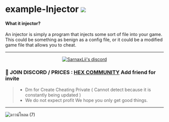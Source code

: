 # example-Injector   [![](https://www.codefactor.io/repository/github/rutkuli/example-injector/badge)](https://www.codefactor.io/repository/github/rutkuli/example-injector)


#### What it injector?
 An injector is simply a program that injects some sort of file into your game. This could be something as benign as a config file, or it could be a modified game file that allows you to cheat.

***
  <p align="center">
    <a href="https://discord.com/users/943374631644045363">
        <img title="Sarnax discord" alt="SarnaxLii's discord" src="https://discord.c99.nl/widget/theme-3/943374631644045363.png"/>
    </a>
</p>


### 💬 JOIN DISCORD / PRICES  : [HEX COMMUNITY](https://discord.com/users/943374631644045363) Add friend for invite
> - Dm for Create Cheating Private ( Cannot detect because it is constantly being updated )
> - We do not expect profit We hope you only get good things.
***

![ดาวน์โหลด (7)](https://user-images.githubusercontent.com/94861415/163729586-8edb86f9-e58e-40b6-be13-5fe24644d4de.png)
